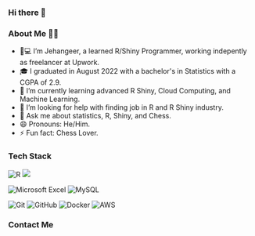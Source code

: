 ### Hi there 👋

### About Me 👩‍💼

- 👀💻 I’m Jehangeer, a learned R/Shiny Programmer, working indepently as freelancer at Upwork. 
- 🎓 I graduated in August 2022 with a bachelor's in Statistics with a CGPA of 2.9. 
- 🌱 I’m currently learning advanced R Shiny, Cloud Computing, and Machine Learning.
- 🤔 I’m looking for help with finding job in R and R Shiny industry. 
- 💬 Ask me about statistics, R, Shiny, and Chess.
- 😄 Pronouns: He/Him.
- ⚡ Fun fact: Chess Lover.

### Tech Stack

![R](https://img.shields.io/badge/r-%23276DC3.svg?style=for-the-badge&logo=r&logoColor=white)
[![](https://img.shields.io/badge/Shiny-shinyapps.io-blue?style=flat&labelColor=white&logo=RStudio&logoColor=blue)](https://matt.dray.shinyapps.io/randoflag/)

![Microsoft Excel](https://img.shields.io/badge/Microsoft_Excel-217346?style=for-the-badge&logo=microsoft-excel&logoColor=white)
![MySQL](https://img.shields.io/badge/mysql-%2300f.svg?style=for-the-badge&logo=mysql&logoColor=white)

![Git](https://img.shields.io/badge/git-%23F05033.svg?style=for-the-badge&logo=git&logoColor=white)
![GitHub](https://img.shields.io/badge/github-%23121011.svg?style=for-the-badge&logo=github&logoColor=white)
![Docker](https://img.shields.io/badge/docker-%230db7ed.svg?style=for-the-badge&logo=docker&logoColor=white)
![AWS](https://img.shields.io/badge/AWS-%23FF9900.svg?style=for-the-badge&logo=amazon-aws&logoColor=white)

### Contact Me


